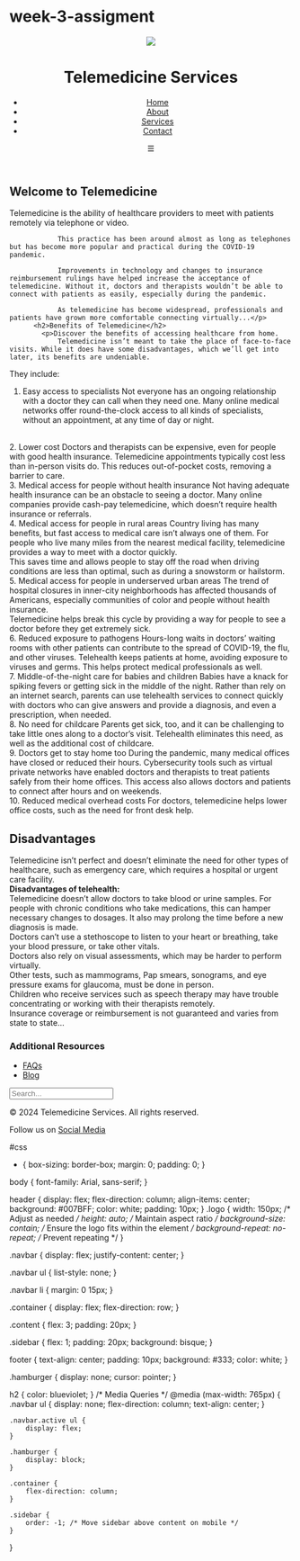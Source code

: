 # week-3-assigment
<!DOCTYPE html>
<html lang="en">
<head>
    <meta charset="UTF-8">
    <meta name="viewport" content="width=device-width, initial-scale=1.0">
    <title>Telemedicine Services</title>
    <link rel="stylesheet" href="logo.css">
</head>
<body>
    <header>
        <div class="logo"><img src="https://th.bing.com/th/id/OIP.KMXfNfPHBYE09zCGNpMMGwHaHa?rs=1&pid=ImgDetMain"></div>
        <h1>Telemedicine Services</h1>
        <nav class="navbar">
            <ul>
                <li><a href="#home">Home</a></li>
                <li><a href="#about">About</a></li>
                <li><a href="#services">Services</a></li>
                <li><a href="#contact">Contact</a></li>
            </ul>
        </nav>
        <div class="hamburger" onclick="toggleMenu()">☰</div>
    </header>
    <div class="container">
        <main class="content">
            <h2>Welcome to Telemedicine</h2>
            <p>Telemedicine is the ability of healthcare providers to meet with patients remotely via telephone or video.

                This practice has been around almost as long as telephones but has become more popular and practical during the COVID-19 pandemic.
                
                Improvements in technology and changes to insurance reimbursement rulings have helped increase the acceptance of telemedicine. Without it, doctors and therapists wouldn’t be able to connect with patients as easily, especially during the pandemic.
                
                As telemedicine has become widespread, professionals and patients have grown more comfortable connecting virtually...</p>
          <h2>Benefits of Telemedicine</h2>
            <p>Discover the benefits of accessing healthcare from home.
                Telemedicine isn’t meant to take the place of face-to-face visits. While it does have some disadvantages, which we’ll get into later, its benefits are undeniable.

They include:
<br>
1. Easy access to specialists
Not everyone has an ongoing relationship with a doctor they can call when they need one. Many online medical networks offer round-the-clock access to all kinds of specialists, without an appointment, at any time of day or night.
<br>
2. Lower cost
Doctors and therapists can be expensive, even for people with good health insurance. Telemedicine appointments typically cost less than in-person visits do. This reduces out-of-pocket costs, removing a barrier to care.
<br>
3. Medical access for people without health insurance
Not having adequate health insurance can be an obstacle to seeing a doctor. Many online companies provide cash-pay telemedicine, which doesn’t require health insurance or referrals.
<br>
4. Medical access for people in rural areas
Country living has many benefits, but fast access to medical care isn’t always one of them. For people who live many miles from the nearest medical facility, telemedicine provides a way to meet with a doctor quickly.
<br>
This saves time and allows people to stay off the road when driving conditions are less than optimal, such as during a snowstorm or hailstorm.
<br>
5. Medical access for people in underserved urban areas
The trend of hospital closures in inner-city neighborhoods has affected thousands of Americans, especially communities of color and people without health insurance.
<br>
Telemedicine helps break this cycle by providing a way for people to see a doctor before they get extremely sick.
<br>
6. Reduced exposure to pathogens
Hours-long waits in doctors’ waiting rooms with other patients can contribute to the spread of COVID-19, the flu, and other viruses. Telehealth keeps patients at home, avoiding exposure to viruses and germs. This helps protect medical professionals as well.
<br>
7. Middle-of-the-night care for babies and children
Babies have a knack for spiking fevers or getting sick in the middle of the night. Rather than rely on an internet search, parents can use telehealth services to connect quickly with doctors who can give answers and provide a diagnosis, and even a prescription, when needed.
<br>
8. No need for childcare
Parents get sick, too, and it can be challenging to take little ones along to a doctor’s visit. Telehealth eliminates this need, as well as the additional cost of childcare.
<br>
9. Doctors get to stay home too
During the pandemic, many medical offices have closed or reduced their hours. Cybersecurity tools such as virtual private networks have enabled doctors and therapists to treat patients safely from their home offices. This access also allows doctors and patients to connect after hours and on weekends.
<br>
10. Reduced medical overhead costs
For doctors, telemedicine helps lower office costs, such as the need for front desk help.
            </p>
        <h2>Disadvantages</h2>
            <p>
                Telemedicine isn’t perfect and doesn’t eliminate the need for other types of healthcare, such as emergency care, which requires a hospital or urgent care facility.
                <br>
<b>Disadvantages of telehealth:</b>
                <br>
Telemedicine doesn’t allow doctors to take blood or urine samples. For people with chronic conditions who take medications, this can hamper necessary changes to dosages. It also may prolong the time before a new diagnosis is made.
                <br>
Doctors can’t use a stethoscope to listen to your heart or breathing, take your blood pressure, or take other vitals.
                <br>
Doctors also rely on visual assessments, which may be harder to perform virtually.
                <br>
Other tests, such as mammograms, Pap smears, sonograms, and eye pressure exams for glaucoma, must be done in person.
                <br>
Children who receive services such as speech therapy may have trouble concentrating or working with their therapists remotely.
                <br>
Insurance coverage or reimbursement is not guaranteed and varies from state to state...
            </p>
        </main>
        <aside class="sidebar">
            <h3>Additional Resources</h3>
            <ul>
                <li><a href="#faq">FAQs</a></li>
                <li><a href="#blog">Blog</a></li>
            </ul>
            <input type="text" placeholder="Search...">
        </aside>
    </div>
    <footer>
        <p>&copy; 2024 Telemedicine Services. All rights reserved.</p>
        <p>Follow us on <a href="#">Social Media</a></p>
    </footer>
    <script src="script.js"></script>
</body>
</html>

#css

* {
    box-sizing: border-box;
    margin: 0;
    padding: 0;
}

body {
    font-family: Arial, sans-serif;
}


header {
    display: flex;
    flex-direction: column;
    align-items: center;
    background: #007BFF;
    color: white;
    padding: 10px;
}
.logo {
    width: 150px; /* Adjust as needed */
    height: auto; /* Maintain aspect ratio */
    background-size: contain; /* Ensure the logo fits within the element */
    background-repeat: no-repeat; /* Prevent repeating */
}


.navbar {
    display: flex;
    justify-content: center;
}

.navbar ul {
    list-style: none;
}

.navbar li {
    margin: 0 15px;
}

.container {
    display: flex;
    flex-direction: row;
}

.content {
    flex: 3;
    padding: 20px;
}

.sidebar {
    flex: 1;
    padding: 20px;
    background: bisque;
}

footer {
    text-align: center;
    padding: 10px;
    background: #333;
    color: white;
}

.hamburger {
    display: none;
    cursor: pointer;
}

h2 {
    color: blueviolet;
}
/* Media Queries */
@media (max-width: 765px) {
    .navbar ul {
        display: none;
        flex-direction: column;
        text-align: center;
    }

    .navbar.active ul {
        display: flex;
    }

    .hamburger {
        display: block;
    }

    .container {
        flex-direction: column;
    }

    .sidebar {
        order: -1; /* Move sidebar above content on mobile */
    }
}
